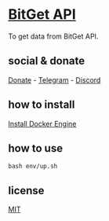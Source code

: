 # [BitGet API](https://www.bitget.com/bitget-api)

To get data from BitGet API.

## social & donate

[Donate](https://link.mercadopago.com.br/brtmvdl) - [Telegram](https://t.me/+KRmg5MlqgMk0MTg5) - [Discord](https://discord.gg/2zWpWBgmPj)

## how to install

[Install Docker Engine](https://docs.docker.com/engine/install/)

## how to use 

```
bash env/up.sh 
```

## license

[MIT](./LICENSE)
